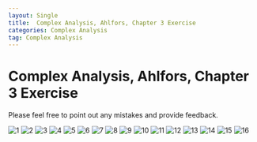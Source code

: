 ```yaml
---
layout: Single
title:  Complex Analysis, Ahlfors, Chapter 3 Exercise
categories: Complex Analysis
tag: Complex Analysis
---
```


Complex Analysis, Ahlfors, Chapter 3 Exercise
===

Please feel free to point out any mistakes and provide feedback.

![1](https://github.com/jiheon0105/jiheon0105.github.io/assets/143495554/06893e8c-ac76-4fca-a95f-e8e384a01142)
![2](https://github.com/jiheon0105/jiheon0105.github.io/assets/143495554/e9730b23-9e50-42d0-8c97-f13c4dbdc13d)
![3](https://github.com/jiheon0105/jiheon0105.github.io/assets/143495554/032e994e-1fa2-4f99-a9cf-af5d0db00f81)
![4](https://github.com/jiheon0105/jiheon0105.github.io/assets/143495554/9fde0f6e-e57c-40e2-a04e-3963388f1d07)
![5](https://github.com/jiheon0105/jiheon0105.github.io/assets/143495554/4099943c-980a-4c4d-945e-ebd820edda56)
![6](https://github.com/jiheon0105/jiheon0105.github.io/assets/143495554/6f78e809-3169-4c97-8b84-9ce8f89c4094)
![7](https://github.com/jiheon0105/jiheon0105.github.io/assets/143495554/8c489041-a0f0-47ed-9ba3-49566fb54bed)
![8](https://github.com/jiheon0105/jiheon0105.github.io/assets/143495554/aa774000-8b01-4693-bf1d-175a6d09f92f)
![9](https://github.com/jiheon0105/jiheon0105.github.io/assets/143495554/3ad4a3f4-35a7-4e83-8d59-448126173df0)
![10](https://github.com/jiheon0105/jiheon0105.github.io/assets/143495554/7132f26c-e254-4f3d-85eb-5a2f7ce0777e)
![11](https://github.com/jiheon0105/jiheon0105.github.io/assets/143495554/9aa09d47-93e5-4527-a429-1a3fa8c0d689)
![12](https://github.com/jiheon0105/jiheon0105.github.io/assets/143495554/a0f28132-69e9-4458-8648-d9e0da0186e7)
![13](https://github.com/jiheon0105/jiheon0105.github.io/assets/143495554/ebbeced5-a1e2-4034-81c5-313142a0e88c)
![14](https://github.com/jiheon0105/jiheon0105.github.io/assets/143495554/5cb09eb4-e4c3-4069-a301-84c5da53f9f4)
![15](https://github.com/jiheon0105/jiheon0105.github.io/assets/143495554/0e961c2c-82e1-4d45-8444-1c2006ca1430)
![16](https://github.com/jiheon0105/jiheon0105.github.io/assets/143495554/21bbe0b9-2d5c-42f0-a55a-26d6109439a5)
